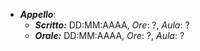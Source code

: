 
- ***Appello***: 
  - ***Scritto:*** DD:MM:AAAA, *Ore*: ?, *Aula*: ?
  - ***Orale:*** DD:MM:AAAA, *Ore*: ?, *Aula*: ?